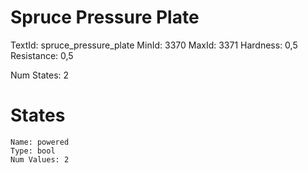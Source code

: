 # Spruce Pressure Plate
TextId: spruce_pressure_plate
MinId: 3370
MaxId: 3371
Hardness: 0,5
Resistance: 0,5

Num States: 2
# States
```
Name: powered
Type: bool
Num Values: 2
```